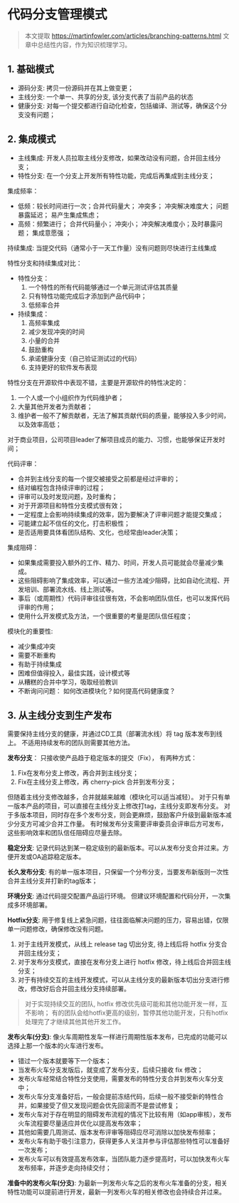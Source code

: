 <!---
markmeta_author: 望哥
markmeta_date: 2020-05-13
markmeta_title: Patterns for Managing Source Code Branches
markmeta_categories: pattern
markmeta_tags: pattern, branch
-->

# 代码分支管理模式

> 本文提取 https://martinfowler.com/articles/branching-patterns.html 文章中总结性内容，作为知识梳理学习。


## 1. 基础模式

- 源码分支: 拷贝一份源码并在其上做变更；
- 主线分支: 一个单一、共享的分支, 该分支代表了当前产品的状态
- 健康分支: 对每一个提交都进行自动化检查，包括编译、测试等，确保这个分支没有问题；

## 2. 集成模式

- 主线集成: 开发人员拉取主线分支修改，如果改动没有问题，合并回主线分支；
- 特性分支: 在一个分支上开发所有特性功能，完成后再集成到主线分支；

集成频率：
- 低频：较长时间进行一次；合并代码量大； 冲突多； 冲突解决难度大； 问题暴露延迟； 易产生集成焦虑；
- 高频：频繁进行； 合并代码量小； 冲突小； 冲突解决难度小；及时暴露问题； 集成意愿强 ； 

持续集成: 当提交代码（通常小于一天工作量）没有问题则尽快进行主线集成

特性分支和持续集成对比：
- 特性分支： 
	1. 一个特性的所有代码能够通过一个单元测试评估其质量
	2. 只有特性功能完成后才添加到产品代码中；
	3. 低频率合并
- 持续集成：
	1. 高频率集成
	2. 减少发现冲突的时间
	3. 小量的合并
	4. 鼓励重构
	5. 承诺健康分支（自己验证测试过的代码）
	6. 支持更好的软件发布表现

特性分支在开源软件中表现不错，主要是开源软件的特性决定的：
1. 一个人或一个小组织作为代码维护者；
2. 大量其他开发者为贡献者；
3. 维护者一般不了解贡献者，无法了解其贡献代码的质量，能够投入多少时间，以及效率高低；

对于商业项目，公司项目leader了解项目成员的能力、习惯，也能够保证开发时间；

代码评审： 
- 合并到主线分支的每一个提交被接受之前都是经过评审的；
- 结对编程包含持续评审的过程；
- 评审可以及时发现问题，及时重构；
- 对于开源项目和特性分支模式很有效；
- 一定程度上会影响持续集成的效率，因为要解决了评审问题才能提交集成；
- 可能建立起不信任的文化，打击积极性；
- 是否适用要具体看团队结构、文化，也经常由leader决策；


集成阻碍：
- 如果集成需要投入额外的工作、精力、时间，开发人员可能就会尽量减少集成。
- 这些阻碍影响了集成效率，可以通过一些方法减少阻碍，比如自动化流程、开发培训、部署流水线、线上测试等。
- 事后（或周期性）代码评审往往很有效，不会影响团队信任，也可以发挥代码评审的作用；
- 使用什么开发模式及方法，一个很重要的考量是团队信任程度；


模块化的重要性:
- 减少集成冲突
- 需要不断重构
- 有助于持续集成
- 困难但值得投入，最佳实践，设计模式等
- 从糟糕的合并中学习，吸取经验教训
- 不断询问问题： 如何改进模块化？如何提高代码健康度？

## 3. 从主线分支到生产发布

需要保持主线分支的健康，并通过CD工具（部署流水线）将 tag 版本发布到线上。
不适用持续发布的团队则需要其他方法。

**发布分支**： 只接收使产品趋于稳定版本的提交（Fix）， 有两种方式：
1. Fix在发布分支上修改，再合并到主线分支；
2. Fix在主线分支上修改，再 cherry-pick 合并到发布分支；

但随着主线分支修改越多，合并就越来越难（模块化可以适当减轻）。
对于只有单一版本产品的项目，可以直接在主线分支上修改打tag，主线分支即发布分支。
对于多版本项目，同时存在多个发布分支，则会更麻烦，鼓励客户升级到最新版本减少分支方可减少合并工作量。
有时候发布分支需要评审委员会评审后方可发布，这些影响效率和团队信任阻碍应尽量去除。


**稳定分支**: 记录代码达到某一稳定级别的最新版本。可以从发布分支合并过来。方便开发或OA追踪稳定版本。

**长久发布分支**: 有的单一版本项目，只保留一个分布分支，当要发布新版则一次性合并主线分支并打新的tag版本；

**环境分支**: 通过代码提交配置产品运行环境。 但建议环境配置和代码分开，一次集成多环境部署。

**Hotfix分支**: 用于修复线上紧急问题，往往面临解决问题的压力，容易出错，仅限单一问题修改，确保修改没有问题。
1. 对于主线开发模式，从线上 release tag 切出分支, 待上线后将 hotfix 分支合并回主线分支；
2. 对于发布分支模式，直接在发布分支上进行 hotfix 修改，待上线后合并回主线分支；
3. 对于有持续交互的主线开发模式，可以从主线分支的最新版本切出分支进行修改，修改好后合并回主线分支持续部署。

> 对于实现持续交互的团队, hotfix 修改优先级可能和其他功能开发一样，互不影响； 有的团队会给hotfix更高的级别，暂停其他功能开发，只有hotfix处理完了才继续其他其他开发工作。

**发布火车(分支)**: 像火车周期性发车一样进行周期性版本发布，已完成的功能可以选择上那一个版本的火车进行发布。
- 错过一个版本就要等下一个版本；
- 当发布火车分支发版后，就变成了发布分支，后续只接收 fix 修改；
- 发布火车经常结合特性分支使用，需要发布的特性分支合并到发布火车分支中；
- 发布火车分支准备好后，一般会提前冻结代码，后续一般不接受新的特性合并，如果接受了但又发现问题会优先回滚而不是尝试修复；
- 发布火车对于存在明显的阻碍发布流程的情况下比较有用（如app审核），发布火车流程要尽量适应并优化以提高发布效率；
- 其他如需要几周测试、版本发布评审等阻碍应尽可消除以加快发布频率；
- 发布火车有助于吸引注意力，获得更多人关注并参与评估那些特性可以准备好一次发布；
- 发布火车可以有效提高发布效率，当团队能力逐步提高时，可以加快发布火车发布频率，并逐步走向持续交付；

**准备中的发布火车(分支)**: 为最新一列发布火车之后的发布火车准备的分支，相关特性功能可以提前进行开发，最新一列发布火车的相关修改也会持续合并过来。








